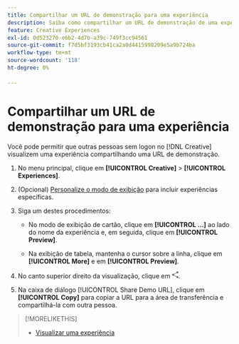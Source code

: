 ```yaml
---
title: Compartilhar um URL de demonstração para uma experiência
description: Saiba como compartilhar um URL de demonstração de uma experiência.
feature: Creative Experiences
exl-id: 0d523270-e6b2-4d7b-a39c-749f3cc94561
source-git-commit: f7d5bf3193cb41ca2a0d4415998209e5a9b724ba
workflow-type: tm+mt
source-wordcount: '118'
ht-degree: 0%

---
```


# Compartilhar um URL de demonstração para uma experiência

Você pode permitir que outras pessoas sem logon no [!DNL Creative] visualizem uma experiência compartilhando uma URL de demonstração.

1. No menu principal, clique em **[!UICONTROL Creative]** > **[!UICONTROL Experiences]**.

1. (Opcional) [Personalize o modo de exibição](/help/creative/introduction/customize-data-views.md) para incluir experiências específicas.

1. Siga um destes procedimentos:

   * No modo de exibição de cartão, clique em **[!UICONTROL ...]** ao lado do nome da experiência e, em seguida, clique em **[!UICONTROL Preview]**.

   * Na exibição de tabela, mantenha o cursor sobre a linha, clique em **[!UICONTROL More]** e em **[!UICONTROL Preview]**.

1. No canto superior direito da visualização, clique em ![Compartilhar](/help/creative/assets/share.png "Compartilhar").

1. Na caixa de diálogo [!UICONTROL Share Demo URL], clique em **[!UICONTROL Copy]** para copiar a URL para a área de transferência e compartilhá-la com outra pessoa.

>[!MORELIKETHIS]
>
>* [Visualizar uma experiência](/help/creative/experiences/experience-preview.md)
